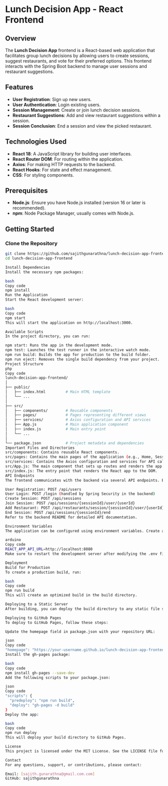 # Lunch Decision App - React Frontend

## Overview

The **Lunch Decision App** frontend is a React-based web application that facilitates group lunch decisions by allowing users to create sessions, suggest restaurants, and vote for their preferred options. This frontend interacts with the Spring Boot backend to manage user sessions and restaurant suggestions.

## Features

- **User Registration**: Sign up new users.
- **User Authentication**: Login existing users.
- **Session Management**: Create or join lunch decision sessions.
- **Restaurant Suggestions**: Add and view restaurant suggestions within a session.
- **Session Conclusion**: End a session and view the picked restaurant.

## Technologies Used

- **React 18**: A JavaScript library for building user interfaces.
- **React Router DOM**: For routing within the application.
- **Axios**: For making HTTP requests to the backend.
- **React Hooks**: For state and effect management.
- **CSS**: For styling components.

## Prerequisites

- **Node.js**: Ensure you have Node.js installed (version 16 or later is recommended).
- **npm**: Node Package Manager, usually comes with Node.js.

## Getting Started

### Clone the Repository

```bash
git clone https://github.com/sajithgunarathna/lunch-decision-app-frontend.git
cd lunch-decision-app-frontend

Install Dependencies
Install the necessary npm packages:

bash
Copy code
npm install
Run the Application
Start the React development server:

bash
Copy code
npm start
This will start the application on http://localhost:3000.

Available Scripts
In the project directory, you can run:

npm start: Runs the app in the development mode.
npm test: Launches the test runner in the interactive watch mode.
npm run build: Builds the app for production to the build folder.
npm run eject: Removes the single build dependency from your project.
Project Structure
php
Copy code
lunch-decision-app-frontend/
│
├── public/
│   ├── index.html         # Main HTML template
│   └── ...
│
├── src/
│   ├── components/        # Reusable components
│   ├── pages/             # Pages representing different views
│   ├── services/          # Axios configuration and API services
│   ├── App.js             # Main application component
│   ├── index.js           # Main entry point
│   └── ...
│
└── package.json           # Project metadata and dependencies
Important Files and Directories
src/components: Contains reusable React components.
src/pages: Contains the main pages of the application (e.g., Home, Session, Login).
src/services: Contains the Axios configuration and services for API calls.
src/App.js: The main component that sets up routes and renders the app.
src/index.js: The entry point that renders the React app to the DOM.
API Endpoints
The frontend communicates with the backend via several API endpoints. Below are some of the key endpoints:

User Registration: POST /api/users
User Login: POST /login (handled by Spring Security in the backend)
Create Session: POST /api/sessions
Join Session: POST /api/sessions/{sessionId}/user/{userId}
Add Restaurant: POST /api/restaurants/session/{sessionId}/user/{userId}
End Session: POST /api/sessions/{sessionId}/end
Refer to the backend README for detailed API documentation.

Environment Variables
The application can be configured using environment variables. Create a .env file in the root directory and add your variables:

arduino
Copy code
REACT_APP_API_URL=http://localhost:8080
Make sure to restart the development server after modifying the .env file.

Deployment
Build for Production
To create a production build, run:

bash
Copy code
npm run build
This will create an optimized build in the build directory.

Deploying to a Static Server
After building, you can deploy the build directory to any static file server. For example, using Nginx or Apache.

Deploying to GitHub Pages
To deploy to GitHub Pages, follow these steps:

Update the homepage field in package.json with your repository URL:

json
Copy code
"homepage": "https://your-username.github.io/lunch-decision-app-frontend",
Install the gh-pages package:

bash
Copy code
npm install gh-pages --save-dev
Add the following scripts to your package.json:

json
Copy code
"scripts": {
  "predeploy": "npm run build",
  "deploy": "gh-pages -d build"
}
Deploy the app:

bash
Copy code
npm run deploy
This will deploy your build directory to GitHub Pages.

License
This project is licensed under the MIT License. See the LICENSE file for more details.

Contact
For any questions, support, or contributions, please contact:

Email: [sajith.gunarathna@gmail.com.com]
GitHub: sajithgunarathna
